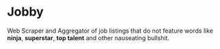 # Jobby
Web Scraper and Aggregator of job listings that do not feature words like **ninja**, **superstar**, **top talent** and other nauseating bullshit.

